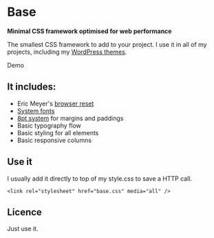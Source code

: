 # Base
**Minimal CSS framework optimised for web performance**


The smallest CSS framework to add to your project. 
I use it in all of my projects, including my [WordPress themes](https://themeforest.net/user/darinka?ref=Darinka).

Demo

## It includes:
* Eric Meyer's [browser reset](http://meyerweb.com/eric/thoughts/2011/01/03/reset-revisited/)
* [System fonts](https://www.smashingmagazine.com/2015/11/using-system-ui-fonts-practical-guide/)
* [8pt system](https://medium.com/built-to-adapt/intro-to-the-8-point-grid-system-d2573cde8632#.5z3n0fc3v) for margins and paddings
* Basic typography flow
* Basic styling for all elements
* Basic responsive columns

## Use it
I usually add it directly to top of my style.css to save a HTTP call.

```
<link rel="stylesheet" href="base.css" media="all" />  
```

## Licence
Just use it.

